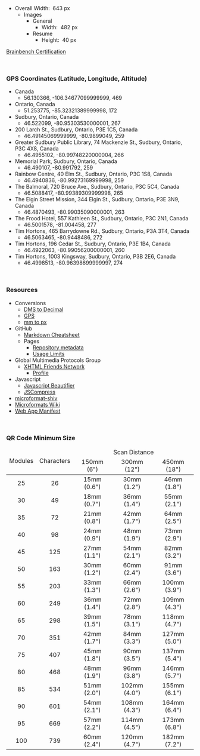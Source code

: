 <a href="https://travis-ci.org/jwds1978/jwds1978.github.io" rel="me" target="_blank" title="Build Status">
  <img alt="" src="https://travis-ci.org/jwds1978/jwds1978.github.io.svg?branch=source" style="border: 0px;" />
</a>
<p>
  &nbsp;
</p>
<ul>
  <li>
    Overall Width:&nbsp; 643 px
    <ul>
      <li>
        Images
        <ul>
          <li>
            General
            <ul>
              <li>
                Width:&nbsp; 482 px
              </li>
            </ul>
          </li>
          <li>
            Resume
            <ul>
              <li>
                Height:&nbsp; 40 px
              </li>
            </ul>
          </li>
        </ul>
      </li>
    </ul>
  </li>
</ul>
<p>
  <a
    href="https://www.brainbench.com/images/certlogo/color/cert/webdesignergraphicdesign.gif" rel="external nofollow" target="_blank"
    title="Brainbench Certification">
    Brainbench Certification
  </a>
</p>
<p>
  &nbsp;
</p>
<h3 id="gps-coordinates-latitude-longitude-altitude">
  GPS Coordinates (Latitude, Longitude, Altitude)
</h3>
<ul>
  <li>
    Canada
    <ul>
      <li>
        56.130366, -106.34677099999999, 469
      </li>
    </ul>
  </li>
  <li>
    Ontario, Canada
    <ul>
      <li>
        51.253775, -85.32321389999998, 172
      </li>
    </ul>
  </li>
  <li>
    Sudbury, Ontario, Canada
    <ul>
      <li>
        46.522099, -80.95303530000001, 267
      </li>
    </ul>
  </li>
  <li>
    200 Larch St., Sudbury, Ontario, P3E 1C5, Canada
    <ul>
      <li>
        46.49145069999999, -80.9899049, 259
      </li>
    </ul>
  </li>
  <li>
    Greater Sudbury Public Library, 74 Mackenzie St., Sudbury, Ontario, P3C 4X8, Canada
    <ul>
      <li>
        46.4955102, -80.99748220000004, 266
      </li>
    </ul>
  </li>
  <li>
    Memorial Park, Sudbury, Ontario, Canada
    <ul>
      <li>
        46.490107, -80.991792, 259
      </li>
    </ul>
  </li>
  <li>
    Rainbow Centre, 40 Elm St., Sudbury, Ontario, P3C 1S8, Canada
    <ul>
      <li>
        46.4940836, -80.99273169999998, 259
      </li>
    </ul>
  </li>
  <li>
    The Balmoral, 720 Bruce Ave., Sudbury, Ontario, P3C 5C4, Canada
    <ul>
      <li>
        46.5088417, -80.99389309999998, 265
      </li>
    </ul>
  </li>
  <li>
    The Elgin Street Mission, 344 Elgin St., Sudbury, Ontario, P3E 3N9, Canada
    <ul>
      <li>
        46.4870493, -80.99035090000001, 263
      </li>
    </ul>
  </li>
  <li>
    The Frood Hotel, 557 Kathleen St., Sudbury, Ontario, P3C 2N1, Canada
    <ul>
      <li>
        46.5001578, -81.004458, 277
      </li>
    </ul>
  </li>
  <li>
    Tim Hortons, 465 Barrydowne Rd., Sudbury, Ontario, P3A 3T4, Canada
    <ul>
      <li>
        46.5063465, -80.9448486, 272
      </li>
    </ul>
  </li>
  <li>
    Tim Hortons, 196 Cedar St., Sudbury, Ontario, P3E 1B4, Canada
    <ul>
      <li>
        46.4922063, -80.99056200000001, 260
      </li>
    </ul>
  </li>
  <li>
    Tim Hortons, 1003 Kingsway, Sudbury, Ontario, P3B 2E6, Canada
    <ul>
      <li>
        46.4998513, -80.96398699999997, 274
      </li>
    </ul>
  </li>
</ul>
<p>
  &nbsp;
</p>
<h3 id="resources">
  Resources
</h3>
<ul>
  <li>
    Conversions
    <ul>
      <li>
        <a href="https://www.fcc.gov/media/radio/dms-decimal" rel="external nofollow" target="_blank" title="DMS to Decimal">DMS to Decimal</a>
      </li>
      <li>
        <a href="http://www.gps-coordinates.net" rel="external nofollow" target="_blank" title="Google Maps - GPS coordinates, latitude and longitude">GPS</a>
      </li>
      <li>
        <a href="http://endmemo.com/sconvert/millimeterpixel.php" rel="external nofollow" target="_blank" title="mm to px Converter">mm to px</a>
      </li>
    </ul>
  </li>
  <li>
    GitHub
    <ul>
      <li>
        <a
          href="https://github.com/adam-p/markdown-here/wiki/Markdown-Cheatsheet" rel="external nofollow" target="_blank"
          title="This is intended as a quick reference.">
          Markdown Cheatsheet
        </a>
      </li>
      <li>
        Pages
        <ul>
          <li>
            <a
              href="https://help.github.com/articles/repository-metadata-on-github-pages" rel="external nofollow" target="_blank"
              title="Repository metadata on GitHub Pages">
              Repository metadata
            </a>
          </li>
          <li>
            <a href="https://help.github.com/articles/what-is-github-pages/#usage-limits" rel="external nofollow" target="_blank" title="Usage Limits">
              Usage Limits
            </a>
          </li>
        </ul>
      </li>
    </ul>
  </li>
  <li>
    Global Multimedia Protocols Group
    <ul>
      <li>
        <a
          href="http://gmpg.org/xfn" rel="external nofollow" target="_blank"
          title="XHTML Friends Network is a simple way to represent human relationships using hyperlinks.">
          XHTML Friends Network
        </a>
        <ul>
          <li>
            <a
              href="http://gmpg.org/xfn/11" rel="external nofollow" target="_blank"
              title="Version 1.1 of the XFN meta data profile: the list of the values used in XFN with their significance.">Profile</a>
          </li>
        </ul>
      </li>
    </ul>
  </li>
  <li>
    Javascript
    <ul>
      <li>
        <a href="https://js-beautify.forces.army" rel="me" target="_blank title="Online JavaScript beautifier">Javascript Beautifier</a>
      </li>
      <li>
        <a
          href="https://jscompress.com" rel="external nofollow" target="_blank
          title="JSCompress.com is an online javascript compressor that allows you to compress and minify your javascript files.">JSCompress</a>
      </li>
    </ul>
  </li>
  <li>
    <a
      href="http://microformatshiv.com" rel="external nofollow" target="_blank"
      title="A cross browser javascript microformats parser which can also be used in browser extensions.">
      microformat-shiv
    </a>
  </li>
  <li>
    <a
      href="http://microformats.org/wiki" rel="external nofollow" target="_blank"
      title="This wiki is the central resource of the microformats community and provides microformats authoring guides, references, specifications, drafts, publishing patterns, research, brainstorming, and issue tracking.">
      Microformats Wiki
    </a>
  </li>
  <li>
    <a
      href="https://developer.mozilla.org/en-US/docs/Web/Manifest" rel="external nofollow" target="_blank"
      title="The Web app manifest provides information about an application (i.e. author, description, icon, and name) in a JSON text file.">
      Web App Manifest
    </a>
  </li>
</ul>
<p>
  &nbsp;
</p>
<h3 id="qr-code-minimum-size">
  QR Code Minimum Size
</h3>
<table style="margin: 0 auto;">
  <thead>
    <tr style="text-align: center;">
      <td rowspan="2">
        Modules
      </td>
      <td rowspan="2">
        Characters
      </td>
      <td colspan="3">
        Scan Distance
      </td>
    </tr>
    <tr style="text-align: center;">
      <td>
        150mm (6")
      </td>
      <td>
        300mm (12")
      </td>
      <td>
        450mm (18")
      </td>
    </tr>
  </thead>
  <tbody>
    <tr style="text-align: center;">
      <td>
        25
      </td>
      <td>
        26
      </td>
      <td>
        15mm (0.6")
      </td>
      <td>
        30mm (1.2")
      </td>
      <td>
        46mm (1.8")
      </td>
    </tr>
    <tr style="text-align: center;">
      <td>
        30
      </td>
      <td>
        49
      </td>
      <td>
        18mm (0.7")
      </td>
      <td>
        36mm (1.4")
      </td>
      <td>
        55mm (2.1")
      </td>
    </tr>
    <tr style="text-align: center;">
      <td>
        35
      </td>
      <td>
        72
      </td>
      <td>
        21mm (0.8")
      </td>
      <td>
        42mm (1.7")
      </td>
      <td>
        64mm (2.5")
      </td>
    </tr>
    <tr style="text-align: center;">
      <td>
        40
      </td>
      <td>
        98
      </td>
      <td>
        24mm (0.9")
      </td>
      <td>
        48mm (1.9")
      </td>
      <td>
        73mm (2.9")
      </td>
    </tr>
    <tr style="text-align: center;">
      <td>
        45
      </td>
      <td>
        125
      </td>
      <td>
        27mm (1.1")
      </td>
      <td>
        54mm (2.1")
      </td>
      <td>
        82mm (3.2")
      </td>
    </tr>
    <tr style="text-align: center;">
      <td>
        50
      </td>
      <td>
        163
      </td>
      <td>
        30mm (1.2")
      </td>
      <td>
        60mm (2.4")
      </td>
      <td>
        91mm (3.6")
      </td>
    </tr>
    <tr style="text-align: center;">
      <td>
        55
      </td>
      <td>
        203
      </td>
      <td>
        33mm (1.3")
      </td>
      <td>
        66mm (2.6")
      </td>
      <td>
        100mm (3.9")
      </td>
    </tr>
    <tr style="text-align: center;">
      <td>
        60
      </td>
      <td>
        249
      </td>
      <td>
        36mm (1.4")
      </td>
      <td>
        72mm (2.8")
      </td>
      <td>
        109mm (4.3")
      </td>
    </tr>
    <tr style="text-align: center;">
      <td>
        65
      </td>
      <td>
        298
      </td>
      <td>
        39mm (1.5")
      </td>
      <td>
        78mm (3.1")
      </td>
      <td>
        118mm (4.7")
      </td>
    </tr>
    <tr style="text-align: center;">
      <td>
        70
      </td>
      <td>
        351
      </td>
      <td>
        42mm (1.7")
      </td>
      <td>
        84mm (3.3")
      </td>
      <td>
        127mm (5.0")
      </td>
    </tr>
    <tr style="text-align: center;">
      <td>
        75
      </td>
      <td>
        407
      </td>
      <td>
        45mm (1.8")
      </td>
      <td>
        90mm (3.5")
      </td>
      <td>
        137mm (5.4")
      </td>
    </tr>
    <tr style="text-align: center;">
      <td>
        80
      </td>
      <td>
        468
      </td>
      <td>
        48mm (1.9")
      </td>
      <td>
        96mm (3.8")
      </td>
      <td>
        146mm (5.7")
      </td>
    </tr>
    <tr style="text-align: center;">
      <td>
        85
      </td>
      <td>
        534
      </td>
      <td>
        51mm (2.0")
      </td>
      <td>
        102mm (4.0")
      </td>
      <td>
        155mm (6.1")
      </td>
    </tr>
    <tr style="text-align: center;">
      <td>
        90
      </td>
      <td>
        601
      </td>
      <td>
        54mm (2.1")
      </td>
      <td>
        108mm (4.3")
      </td>
      <td>
        164mm (6.4")
      </td>
    </tr>
    <tr style="text-align: center;">
      <td>
        95
      </td>
      <td>
        669
      </td>
      <td>
        57mm (2.2")
      </td>
      <td>
        114mm (4.5")
      </td>
      <td>
        173mm (6.8")
      </td>
    </tr>
    <tr style="text-align: center;">
      <td>
        100
      </td>
      <td>
        739
      </td>
      <td>
        60mm (2.4")
      </td>
      <td>
        120mm (4.7")
      </td>
      <td>
        182mm (7.2")
      </td>
    </tr>
  </tbody>
</table>
